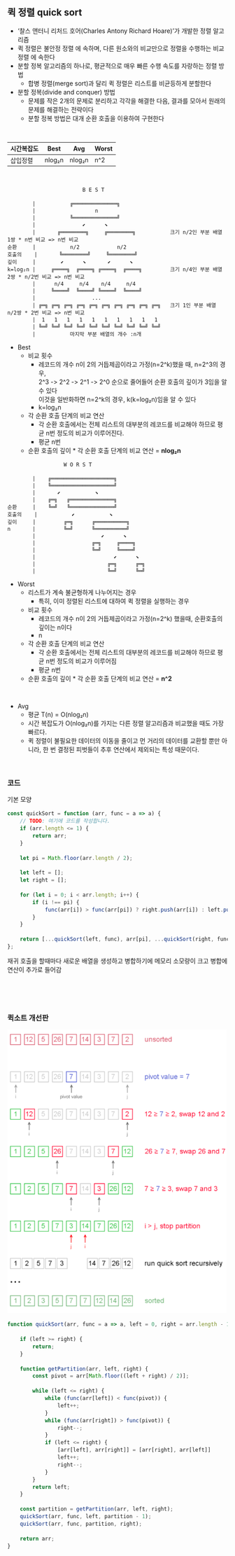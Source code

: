 ## 퀵 정렬 quick sort

- ‘찰스 앤터니 리처드 호어(Charles Antony Richard Hoare)’가 개발한 정렬 알고리즘  
- 퀵 정렬은 불안정 정렬 에 속하며, 다른 원소와의 비교만으로 정렬을 수행하는 비교 정렬 에 속한다
- 분할 정복 알고리즘의 하나로, 평균적으로 매우 빠른 수행 속도를 자랑하는 정렬 방법
  - 합병 정렬(merge sort)과 달리 퀵 정렬은 리스트를 비균등하게 분할한다
- 분할 정복(divide and conquer) 방법
  - 문제를 작은 2개의 문제로 분리하고 각각을 해결한 다음, 결과를 모아서 원래의 문제를 해결하는 전략이다
  - 분할 정복 방법은 대개 순환 호출을 이용하여 구현한다
  
<br/>
  
| 시간복잡도 | Best | Avg | Worst |
| ---------- | ---- | --- | ----- |
| 삽입정렬   | nlog₂n    | nlog₂n | n^2   |
  
<br/>
  
```
                        B E S T

        |           ╔══════════════╗
        |                   n
        |           ╚══════════════╝
        |               ⬋      ⬊
        |       ╔════════╗     ╔════════╗           크기 n/2인 부분 배열 1쌍 * n번 비교 => n번 비교
순환     |           n/2            n/2 
호출의    |       ╚════════╝     ╚════════╝
깊이     |        ⬋      ⬊       ⬋      ⬊
k=log₂n |     ╔════╗  ╔════╗ ╔════╗  ╔════╗         크기 n/4인 부분 배열 2쌍 * n/2번 비교 => n번 비교
        |      n/4     n/4    n/4     n/4
        |     ╚════╝  ╚════╝ ╚════╝  ╚════╝
        |                  ...
        | ╔═╗ ╔═╗ ╔═╗ ╔═╗ ╔═╗ ╔═╗ ╔═╗ ╔═╗ ╔═╗ ╔═╗   크기 1인 부분 배열 n/2쌍 * 2번 비교 => n번 비교
        |  1   1   1   1   1   1   1   1   1   1
        | ╚═╝ ╚═╝ ╚═╝ ╚═╝ ╚═╝ ╚═╝ ╚═╝ ╚═╝ ╚═╝ ╚═╝
        |           마지막 부분 배열의 개수 :n개
```
- Best  
  - 비교 횟수
    - 레코드의 개수 n이 2의 거듭제곱이라고 가정(n=2^k)했을 때, n=2^3의 경우,<br/>2^3 -> 2^2 -> 2^1 -> 2^0 순으로 줄어들어 순환 호출의 깊이가 3임을 알 수 있다<br/>이것을 일반화하면 n=2^k의 경우, k(k=log₂n)임을 알 수 있다
    - k=log₂n
  - 각 순환 호출 단계의 비교 연산
    - 각 순환 호출에서는 전체 리스트의 대부분의 레코드를 비교해야 하므로 평균 n번 정도의 비교가 이루어진다.
    - 평균 n번
  - 순환 호출의 깊이 * 각 순환 호출 단계의 비교 연산 = **nlog₂n**
  
```
                  W O R S T

        |    ╔════════════════════╗
        |    ╚════════════════════╝
        |       ⬋           ⬊
        |    ╔═╗   ╔══════════════╗
순환     |    ╚═╝   ╚══════════════╝
호출의    |           ⬋           ⬊
깊이     |         ╔═╗      ╔══════════╗
n       |         ╚═╝      ╚══════════╝
        |                     ⬋      ⬊
        |                  ╔═╗     ╔════╗    
        |                  ╚═╝     ╚════╝
        |                         ⬋      ⬊
        |                       ╔═╗      ╔═╗
        |                       ╚═╝      ╚═╝ 
```
  
- Worst
  - 리스트가 계속 불균형하게 나누어지는 경우
    - 특히, 이미 정렬된 리스트에 대하여 퀵 정렬을 실행하는 경우
  - 비교 횟수
    - 레코드의 개수 n이 2의 거듭제곱이라고 가정(n=2^k) 했을때, 순환호출의 깊이는 n이다
    - n
  - 각 순환 호출 단계의 비교 연산
    - 각 순환 호출에서는 전체 리스트의 대부분의 레코드를 비교해야 하므로 평균 n번 정도의 비교가 이루어짐
    - 평균 n번
  - 순환 호출의 깊이 * 각 순환 호출 단계의 비교 연산 = **n^2**
  
<br/>  
  
- Avg
  - 평균 T(n) = O(nlog₂n)
  - 시간 복잡도가 O(nlog₂n)를 가지는 다른 정렬 알고리즘과 비교했을 때도 가장 빠르다.
  - 퀵 정렬이 불필요한 데이터의 이동을 줄이고 먼 거리의 데이터를 교환할 뿐만 아니라, 한 번 결정된 피벗들이 추후 연산에서 제외되는 특성 때문이다.
  
<br/>
  
### 코드
  
기본 모양  
```js
const quickSort = function (arr, func = a => a) {
    // TODO: 여기에 코드를 작성합니다.
    if (arr.length <= 1) {
        return arr;
    }

    let pi = Math.floor(arr.length / 2);

    let left = [];
    let right = [];

    for (let i = 0; i < arr.length; i++) {
        if (i !== pi) {
            func(arr[i]) > func(arr[pi]) ? right.push(arr[i]) : left.push(arr[i]);
        }
    }

    return [...quickSort(left, func), arr[pi], ...quickSort(right, func)];
};
```
재귀 호출을 할때마다 새로운 배열을 생성하고 병합하기에
메모리 소모량이 크고 병합에 연산이 추가로 들어감
  
<br/>  
<br/>  
<br/>  
  
### 퀵소트 개선판
  
![img](../0%20reference%20img/quicksort.png)

```js
function quickSort(arr, func = a => a, left = 0, right = arr.length - 1) {

    if (left >= right) {
        return;
    }

    function getPartition(arr, left, right) {
        const pivot = arr[Math.floor((left + right) / 2)];

        while (left <= right) {
            while (func(arr[left]) < func(pivot)) {
                left++;
            }
            while (func(arr[right]) > func(pivot)) {
                right--;
            }
            if (left <= right) {
                [arr[left], arr[right]] = [arr[right], arr[left]]
                left++;
                right--;
            }
        }
        return left;
    }

    const partition = getPartition(arr, left, right);
    quickSort(arr, func, left, partition - 1);
    quickSort(arr, func, partition, right);

    return arr;
}
```